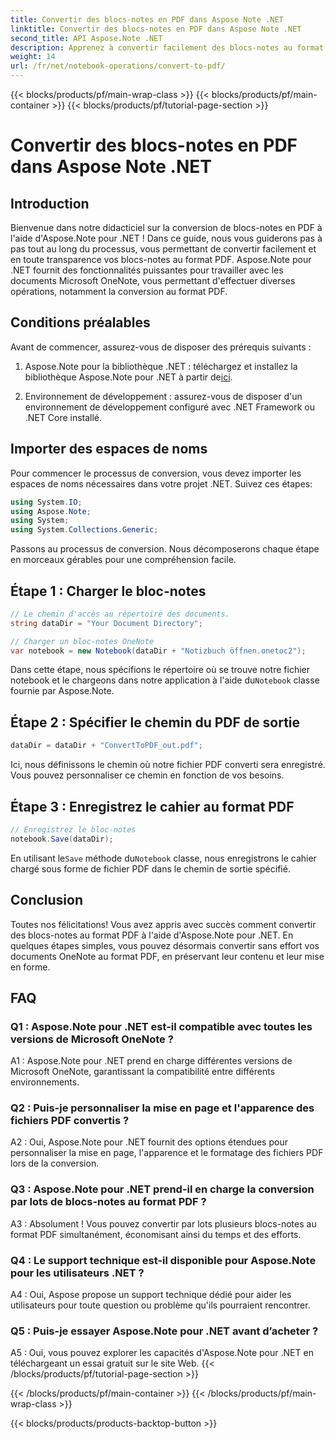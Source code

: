 ```yaml
---
title: Convertir des blocs-notes en PDF dans Aspose Note .NET
linktitle: Convertir des blocs-notes en PDF dans Aspose Note .NET
second_title: API Aspose.Note .NET
description: Apprenez à convertir facilement des blocs-notes au format PDF à l'aide d'Aspose.Note pour .NET. Préservez en toute transparence le contenu et le formatage.
weight: 14
url: /fr/net/notebook-operations/convert-to-pdf/
---
```


{{< blocks/products/pf/main-wrap-class >}}
{{< blocks/products/pf/main-container >}}
{{< blocks/products/pf/tutorial-page-section >}}

# Convertir des blocs-notes en PDF dans Aspose Note .NET

## Introduction

Bienvenue dans notre didacticiel sur la conversion de blocs-notes en PDF à l'aide d'Aspose.Note pour .NET ! Dans ce guide, nous vous guiderons pas à pas tout au long du processus, vous permettant de convertir facilement et en toute transparence vos blocs-notes au format PDF. Aspose.Note pour .NET fournit des fonctionnalités puissantes pour travailler avec les documents Microsoft OneNote, vous permettant d'effectuer diverses opérations, notamment la conversion au format PDF.

## Conditions préalables

Avant de commencer, assurez-vous de disposer des prérequis suivants :

1.  Aspose.Note pour la bibliothèque .NET : téléchargez et installez la bibliothèque Aspose.Note pour .NET à partir de[ici](https://releases.aspose.com/note/net/).
   
2. Environnement de développement : assurez-vous de disposer d'un environnement de développement configuré avec .NET Framework ou .NET Core installé.

## Importer des espaces de noms

Pour commencer le processus de conversion, vous devez importer les espaces de noms nécessaires dans votre projet .NET. Suivez ces étapes:

```csharp
using System.IO;
using Aspose.Note;
using System;
using System.Collections.Generic;
```

Passons au processus de conversion. Nous décomposerons chaque étape en morceaux gérables pour une compréhension facile.

## Étape 1 : Charger le bloc-notes

```csharp
// Le chemin d'accès au répertoire des documents.
string dataDir = "Your Document Directory";

// Charger un bloc-notes OneNote
var notebook = new Notebook(dataDir + "Notizbuch öffnen.onetoc2");
```

 Dans cette étape, nous spécifions le répertoire où se trouve notre fichier notebook et le chargeons dans notre application à l'aide du`Notebook` classe fournie par Aspose.Note.

## Étape 2 : Spécifier le chemin du PDF de sortie

```csharp
dataDir = dataDir + "ConvertToPDF_out.pdf";
```

Ici, nous définissons le chemin où notre fichier PDF converti sera enregistré. Vous pouvez personnaliser ce chemin en fonction de vos besoins.

## Étape 3 : Enregistrez le cahier au format PDF

```csharp
// Enregistrez le bloc-notes
notebook.Save(dataDir);
```

 En utilisant le`Save` méthode du`Notebook` classe, nous enregistrons le cahier chargé sous forme de fichier PDF dans le chemin de sortie spécifié.

## Conclusion

Toutes nos félicitations! Vous avez appris avec succès comment convertir des blocs-notes au format PDF à l'aide d'Aspose.Note pour .NET. En quelques étapes simples, vous pouvez désormais convertir sans effort vos documents OneNote au format PDF, en préservant leur contenu et leur mise en forme.

## FAQ

### Q1 : Aspose.Note pour .NET est-il compatible avec toutes les versions de Microsoft OneNote ?

A1 : Aspose.Note pour .NET prend en charge différentes versions de Microsoft OneNote, garantissant la compatibilité entre différents environnements.

### Q2 : Puis-je personnaliser la mise en page et l'apparence des fichiers PDF convertis ?

A2 : Oui, Aspose.Note pour .NET fournit des options étendues pour personnaliser la mise en page, l'apparence et le formatage des fichiers PDF lors de la conversion.

### Q3 : Aspose.Note pour .NET prend-il en charge la conversion par lots de blocs-notes au format PDF ?

A3 : Absolument ! Vous pouvez convertir par lots plusieurs blocs-notes au format PDF simultanément, économisant ainsi du temps et des efforts.

### Q4 : Le support technique est-il disponible pour Aspose.Note pour les utilisateurs .NET ?

A4 : Oui, Aspose propose un support technique dédié pour aider les utilisateurs pour toute question ou problème qu'ils pourraient rencontrer.

### Q5 : Puis-je essayer Aspose.Note pour .NET avant d’acheter ?

A5 : Oui, vous pouvez explorer les capacités d'Aspose.Note pour .NET en téléchargeant un essai gratuit sur le site Web.
{{< /blocks/products/pf/tutorial-page-section >}}

{{< /blocks/products/pf/main-container >}}
{{< /blocks/products/pf/main-wrap-class >}}

{{< blocks/products/products-backtop-button >}}
